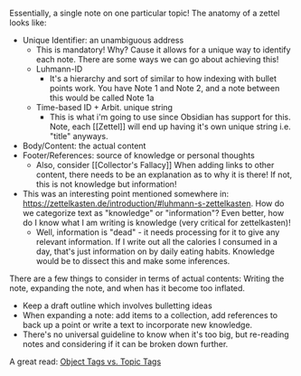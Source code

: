 Essentially, a single note on one particular topic! The anatomy of a zettel looks like:
- Unique Identifier: an unambiguous address
	- This is mandatory! Why? Cause it allows for a unique way to identify each note. There are some ways we can go about achieving this!
	- Luhmann-ID
		- It's a hierarchy and sort of similar to how indexing with bullet points work. You have Note 1 and Note 2, and a note between this would be called Note 1a
	- Time-based ID + Arbit. unique string
		- This is what i'm going to use since Obsidian has support for this. Note, each [[Zettel]] will end up having it's own unique string i.e. "title" anyways.
- Body/Content: the actual content
- Footer/References: source of knowledge or personal thoughts
	- Also, consider [[Collector's Fallacy]]
When adding links to other content, there needs to be an explanation as to why it is there! If not, this is not knowledge but information!
- This was an interesting point mentioned somewhere in: https://zettelkasten.de/introduction/#luhmann-s-zettelkasten. How do we categorize text as "knowledge" or "information"? Even better, how do I know what I am writing is knowledge (very critical for zettelkasten)!
	- Well, information is "dead" - it needs processing for it to give any relevant information. If I write out all the calories I consumed in a day, that's just information on by daily eating habits. Knowledge would be to dissect this and make some inferences. 

There are a few things to consider in terms of actual contents: Writing the note, expanding the note, and when has it become too inflated. 
- Keep a draft outline which involves bulletting ideas 
- When expanding a note: add items to a collection, add references to back up a point or write a text to incorporate new knowledge. 
- There's no universal guideline to know when it's too big, but re-reading notes and considering if it can be broken down further.

A great read: [Object Tags vs. Topic Tags](https://zettelkasten.de/posts/object-tags-vs-topic-tags/)